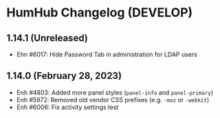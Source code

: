 HumHub Changelog (DEVELOP)
==========================

1.14.1 (Unreleased)
--------------------------
- Ehn #6017: Hide Password Tab in administration for LDAP users


1.14.0 (February 28, 2023)
--------------------------

- Enh #4803: Added more panel styles (`panel-info` and `panel-primary`)
- Enh #5972: Removed old vendor CSS prefixes (e.g. `-moz` or `-webkit`)
- Enh #6006: Fix activity settings test
